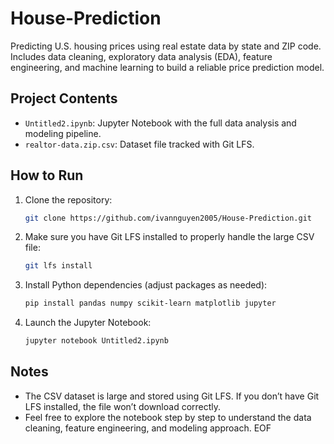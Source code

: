 # House-Prediction

Predicting U.S. housing prices using real estate data by state and ZIP code.  
Includes data cleaning, exploratory data analysis (EDA), feature engineering, and machine learning to build a reliable price prediction model.

## Project Contents
- `Untitled2.ipynb`: Jupyter Notebook with the full data analysis and modeling pipeline.
- `realtor-data.zip.csv`: Dataset file tracked with Git LFS.

## How to Run

1. Clone the repository:
   ```bash
   git clone https://github.com/ivannguyen2005/House-Prediction.git
   ```
2. Make sure you have Git LFS installed to properly handle the large CSV file:
   ```bash
   git lfs install
   ```
3. Install Python dependencies (adjust packages as needed):
   ```bash
   pip install pandas numpy scikit-learn matplotlib jupyter
   ```
4. Launch the Jupyter Notebook:
   ```bash
   jupyter notebook Untitled2.ipynb
   ```

## Notes

- The CSV dataset is large and stored using Git LFS. If you don’t have Git LFS installed, the file won’t download correctly.
- Feel free to explore the notebook step by step to understand the data cleaning, feature engineering, and modeling approach.
EOF
